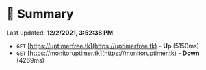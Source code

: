 # 📖 Summary
Last updated: **12/2/2021, 3:52:38 PM**

- `GET` [https://uptimerfree.tk](https://uptimerfree.tk) - **Up** (5150ms)
- `GET` [https://monitoruptimer.tk](https://monitoruptimer.tk) - **Down** (4269ms)
